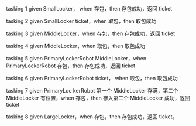 
tasking 1
given SmallLocker， when 存包，then 存包成功，返回 ticket

tasking 2 
given SmallLocker ticket，when 取包，then 取包成功

tasking 3
given MiddleLocker，when 存包，then 存包成功，返回 ticket

tasking 4
given MiddleLocker，when 取包，then 取包成功

tasking 5
given PrimaryLockerRobot  MiddleLocker，when PrimaryLockerRobot 存包，then 存包成功，返回 ticket

tasking 6
given PrimaryLockerRobot ticket， when 取包，then 取包成功

tasking 7
given PrimaryLoc kerRobot 第一个 MiddleLocker 存满，第二个 MiddleLocker 有位置，when 存包，then 存入第二个 MiddleLocker 成功，返回 ticket

tasking 8
given LargeLocker，when 存包，then 存包成功，返回 ticket。

